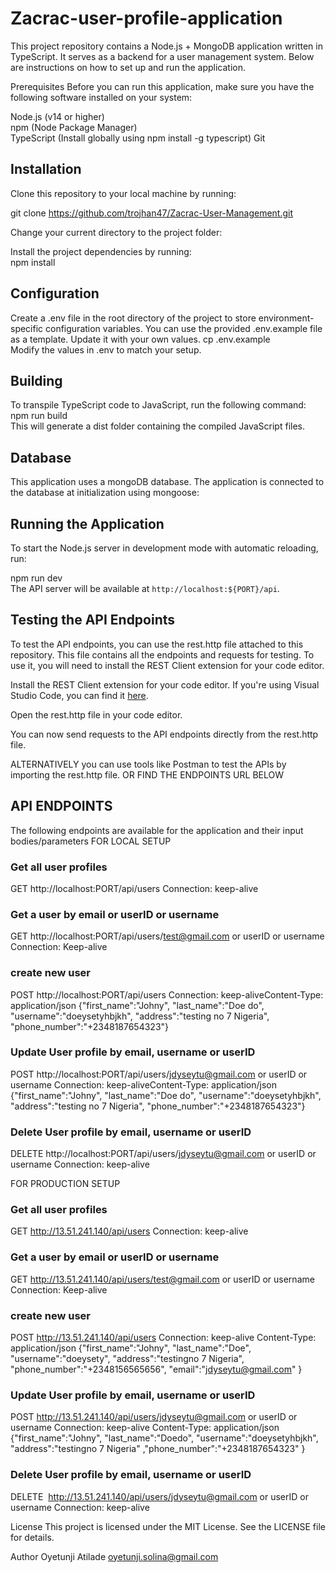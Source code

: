 # Zacrac-user-profile-application

This project repository contains a Node.js + MongoDB application written in TypeScript. It serves as a backend for a user management system. Below are instructions on how to set up and run the application.

Prerequisites
Before you can run this application, make sure you have the following software installed on your system:

Node.js (v14 or higher) <br>
npm (Node Package Manager) <br>
TypeScript  (Install globally using npm install -g typescript)
Git

## Installation
Clone this repository to your local machine by running:

git clone https://github.com/trojhan47/Zacrac-User-Management.git

Change your current directory to the project folder:

Install the project dependencies by running: <br>
npm install

## Configuration
Create a .env file in the root directory of the project to store environment-specific configuration variables. You can use the provided .env.example file as a template. Update it with your own values.
cp .env.example <br>
Modify the values in .env to match your setup.

## Building
To transpile TypeScript code to JavaScript, run the following command: <br>
npm run build <br>
This will generate a dist folder containing the compiled JavaScript files.

## Database
This application uses a mongoDB database. The application is connected to the database at initialization using mongoose: <br>


## Running the Application
To start the Node.js server in development mode with automatic reloading, run:

npm run dev <br>
The API server will be available at `http://localhost:${PORT}/api`.


## Testing the API Endpoints
To test the API endpoints, you can use the rest.http file attached to this repository. This file contains all the endpoints and requests for testing. To use it, you will need to install the REST Client extension for your code editor.

Install the REST Client extension for your code editor. If you're using Visual Studio Code, you can find it [here](https://marketplace.visualstudio.com/items?itemName=humao.rest-client).

Open the rest.http file in your code editor.

You can now send requests to the API endpoints directly from the rest.http file.

ALTERNATIVELY
you can use tools like Postman to test the APIs by importing the rest.http file.
 OR FIND THE ENDPOINTS URL BELOW
## API ENDPOINTS

The following endpoints are available for the application and their input bodies/parameters
FOR LOCAL SETUP
### Get all user profiles
GET http://localhost:PORT/api/users
Connection: keep-alive
### Get a user by email or userID or username
GET http://localhost:PORT/api/users/test@gmail.com or userID or username
Connection: Keep-alive
### create new user
POST http://localhost:PORT/api/users
Connection: keep-aliveContent-Type: application/json
{"first_name":"Johny",
"last_name":"Doe do",
"username":"doeysetyhbjkh",
"address":"testing no 7 Nigeria",
"phone_number":"+2348187654323"}
### Update User profile by email, username or userID
POST http://localhost:PORT/api/users/jdyseytu@gmail.com or userID or username
Connection: keep-aliveContent-Type: application/json
{"first_name":"Johny",
"last_name":"Doe do",
"username":"doeysetyhbjkh",
"address":"testing no 7 Nigeria",
"phone_number":"+2348187654323"}
### Delete User profile by email, username or userID
DELETE http://localhost:PORT/api/users/jdyseytu@gmail.com or userID or username
Connection: keep-alive


FOR PRODUCTION SETUP 
### Get all user profiles
GET http://13.51.241.140/api/users
Connection: keep-alive
### Get a user by email or userID or username
GET http://13.51.241.140/api/users/test@gmail.com or userID or username
Connection: Keep-alive
### create new user
POST http://13.51.241.140/api/users
Connection: keep-alive
Content-Type: application/json
{"first_name":"Johny",
"last_name":"Doe",
"username":"doeysety",
"address":"testingno 7 Nigeria",
"phone_number":"+2348156565656",
"email":"jdyseytu@gmail.com"
}
### Update User profile by email, username or userID
POST http://13.51.241.140/api/users/jdyseytu@gmail.com or userID or username
Connection: keep-alive
Content-Type: application/json
{"first_name":"Johny",
"last_name":"Doedo",
"username":"doeysetyhbjkh",
"address":"testingno 7 Nigeria"
,"phone_number":"+2348187654323"
}
### Delete User profile by email, username or userID
DELETE  http://13.51.241.140/api/users/jdyseytu@gmail.com or userID or username
Connection: keep-alive

License
This project is licensed under the MIT License. See the LICENSE file for details.

Author
Oyetunji Atilade <oyetunji.solina@gmail.com>

